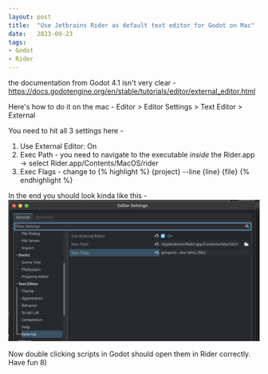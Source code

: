 ```yaml
---
layout: post
title:  "Use Jetbrains Rider as default text editor for Godot on Mac"
date:   2023-09-23
tags:
- Godot
- Rider
---
```

the documentation from Godot 4.1 isn't very clear - https://docs.godotengine.org/en/stable/tutorials/editor/external_editor.html

Here's how to do it on the mac -
Editor > Editor Settings > Text Editor > External

You need to hit all 3 settings here - 

1. Use External Editor: On
2. Exec Path - you need to navigate to the executable _inside_ the Rider.app -> select Rider.app/Contents/MacOS/rider
3. Exec Flags - change to 
{% highlight %}
{project} --line {line} {file}
{% endhighlight %}

In the end you should look kinda like this - 
![Setting up Rider in Godot](/docs/assets/images/godot-rider-config.png)

Now double clicking scripts in Godot should open them in Rider correctly. Have fun 8)